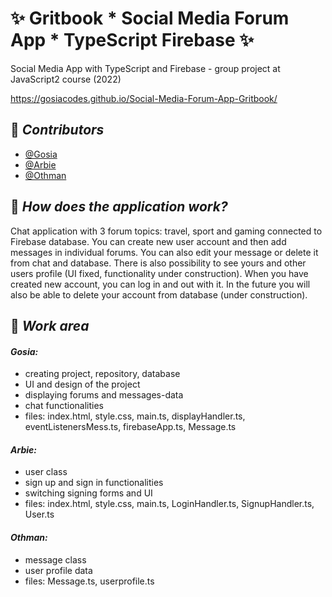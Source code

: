 # :sparkles: Gritbook * Social Media Forum App * TypeScript Firebase :sparkles:

Social Media App with TypeScript and Firebase - group project at JavaScript2 course (2022)  

https://gosiacodes.github.io/Social-Media-Forum-App-Gritbook/

## :pushpin: _Contributors_
- [@Gosia](https://github.com/gosiacodes)
- [@Arbie](https://github.com/ArbieTech)
- [@Othman](https://github.com/Othmaann)


## :pushpin: _How does the application work?_
Chat application with 3 forum topics: travel, sport and gaming connected to Firebase database.
You can create new user account and then add messages in individual forums.
You can also edit your message or delete it from chat and database.
There is also possibility to see yours and other users profile (UI fixed, functionality under construction).
When you have created new account, you can log in and out with it.
In the future you will also be able to delete your account from database (under construction).

## :pushpin: _Work area_
#### _Gosia:_
* creating project, repository, database
* UI and design of the project
* displaying forums and messages-data
* chat functionalities 
* files: index.html, style.css, main.ts, displayHandler.ts, eventListenersMess.ts, firebaseApp.ts, Message.ts
#### _Arbie:_
* user class
* sign up and sign in functionalities
* switching signing forms and UI
* files: index.html, style.css, main.ts, LoginHandler.ts, SignupHandler.ts, User.ts
#### _Othman:_
* message class
* user profile data
* files: Message.ts, userprofile.ts
